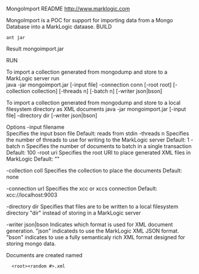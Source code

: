 MongoImport README
http://www.marklogic.com

MongoImport is a POC for support for importing data from a Mongo Database into a MarkLogic dataase.
BUILD

    ant jar

Result
   mongoimport.jar
   
   
RUN


To import a collection generated from mongodump and store to a MarkLogic server run  
   java -jar mongoimport.jar  [-input file] -connection conn [-root root] [-collection collection] [-threads n] [-batch n] [-writer json|bson]
   
To import a collection generated from mongodump and store to a local filesystem directory as XML documents
    java -jar mongoimport.jar [-input file] -directory dir [-writer json|bson]
   
Options
   -input filename   
          Specifies the input bson file
          Default: reads from stdin
   -threads n
          Specifies the number of threads to use for writing to the MarkLogic server
          Default: 1
   -batch  n
          Specifies the number of documents to batch in a single transaction
          Default: 100
   -root uri
          Specifies the root URI to place generated XML files in MarkLogic
          Default: "" 
          
   -collection coll
           Specifies the collection to place the documents
           Default: none
          
   -connection  url
          Specifies the xcc or xccs connection 
          Default: xcc://localhost:9003
   
   -directory dir
          Specifies that files are to be written to a local filesystem directory "dir" instead of storing in a MarkLogic server
    
   -writer  json|bson
          Indicates which format is used for XML document generation.  "json" indicateds to use the MarkLogic XML JSON format.  
          "bson" indicates to use a fully semanticaly rich XML format designed for storing mongo data.
          
          
          
   
   
Documents are created named 

      <root><random #>.xml
      
